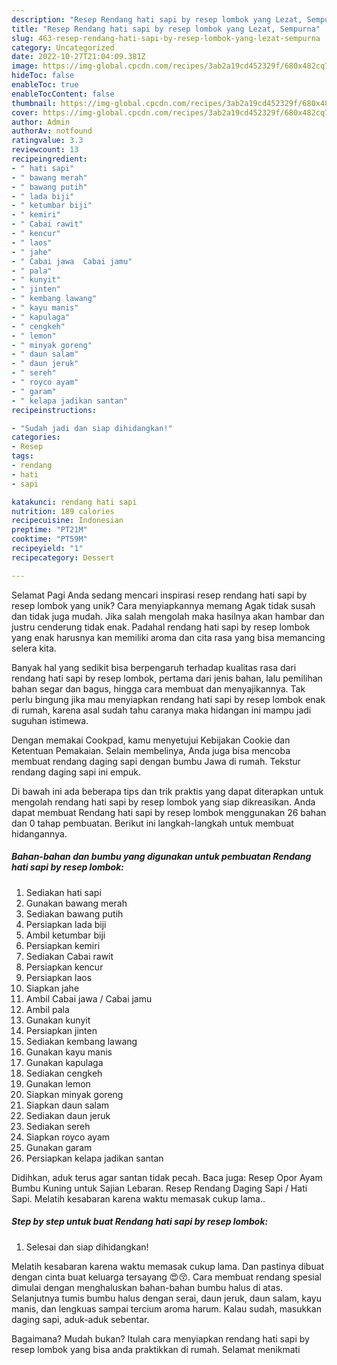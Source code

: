 ```yaml
---
description: "Resep Rendang hati sapi by resep lombok yang Lezat, Sempurna"
title: "Resep Rendang hati sapi by resep lombok yang Lezat, Sempurna"
slug: 463-resep-rendang-hati-sapi-by-resep-lombok-yang-lezat-sempurna
category: Uncategorized
date: 2022-10-27T21:04:09.381Z
image: https://img-global.cpcdn.com/recipes/3ab2a19cd452329f/680x482cq70/rendang-hati-sapi-by-resep-lombok-foto-resep-utama.jpg
hideToc: false
enableToc: true
enableTocContent: false
thumbnail: https://img-global.cpcdn.com/recipes/3ab2a19cd452329f/680x482cq70/rendang-hati-sapi-by-resep-lombok-foto-resep-utama.jpg
cover: https://img-global.cpcdn.com/recipes/3ab2a19cd452329f/680x482cq70/rendang-hati-sapi-by-resep-lombok-foto-resep-utama.jpg
author: Admin
authorAv: notfound
ratingvalue: 3.3
reviewcount: 13
recipeingredient:
- " hati sapi"
- " bawang merah"
- " bawang putih"
- " lada biji"
- " ketumbar biji"
- " kemiri"
- " Cabai rawit"
- " kencur"
- " laos"
- " jahe"
- " Cabai jawa  Cabai jamu"
- " pala"
- " kunyit"
- " jinten"
- " kembang lawang"
- " kayu manis"
- " kapulaga"
- " cengkeh"
- " lemon"
- " minyak goreng"
- " daun salam"
- " daun jeruk"
- " sereh"
- " royco ayam"
- " garam"
- " kelapa jadikan santan"
recipeinstructions:

- "Sudah jadi dan siap dihidangkan!"
categories:
- Resep
tags:
- rendang
- hati
- sapi

katakunci: rendang hati sapi 
nutrition: 189 calories
recipecuisine: Indonesian
preptime: "PT21M"
cooktime: "PT59M"
recipeyield: "1"
recipecategory: Dessert

---
```



Selamat Pagi Anda sedang mencari inspirasi resep rendang hati sapi by resep lombok yang unik? Cara menyiapkannya memang Agak tidak susah dan tidak juga mudah. Jika salah mengolah maka hasilnya akan hambar dan justru cenderung tidak enak. Padahal rendang hati sapi by resep lombok yang enak harusnya kan memiliki aroma dan cita rasa yang bisa memancing selera kita.


Banyak hal yang sedikit bisa berpengaruh terhadap kualitas rasa dari rendang hati sapi by resep lombok, pertama dari jenis bahan, lalu pemilihan bahan segar dan bagus, hingga cara membuat dan menyajikannya. Tak perlu bingung jika mau menyiapkan rendang hati sapi by resep lombok enak di rumah, karena asal sudah tahu caranya maka hidangan ini mampu jadi suguhan istimewa.

Dengan memakai Cookpad, kamu menyetujui Kebijakan Cookie dan Ketentuan Pemakaian. Selain membelinya, Anda juga bisa mencoba membuat rendang daging sapi dengan bumbu Jawa di rumah. Tekstur rendang daging sapi ini empuk.


Di bawah ini ada beberapa tips dan trik praktis yang dapat diterapkan untuk mengolah rendang hati sapi by resep lombok yang siap dikreasikan. Anda dapat membuat Rendang hati sapi by resep lombok menggunakan 26 bahan dan 0 tahap pembuatan. Berikut ini langkah-langkah untuk membuat hidangannya.

<!--inarticleads1-->

##### Bahan-bahan dan bumbu yang digunakan untuk pembuatan Rendang hati sapi by resep lombok:

1. Sediakan  hati sapi
1. Gunakan  bawang merah
1. Sediakan  bawang putih
1. Persiapkan  lada biji
1. Ambil  ketumbar biji
1. Persiapkan  kemiri
1. Sediakan  Cabai rawit
1. Persiapkan  kencur
1. Persiapkan  laos
1. Siapkan  jahe
1. Ambil  Cabai jawa / Cabai jamu
1. Ambil  pala
1. Gunakan  kunyit
1. Persiapkan  jinten
1. Sediakan  kembang lawang
1. Gunakan  kayu manis
1. Gunakan  kapulaga
1. Sediakan  cengkeh
1. Gunakan  lemon
1. Siapkan  minyak goreng
1. Siapkan  daun salam
1. Sediakan  daun jeruk
1. Sediakan  sereh
1. Siapkan  royco ayam
1. Gunakan  garam
1. Persiapkan  kelapa jadikan santan


Didihkan, aduk terus agar santan tidak pecah. Baca juga: Resep Opor Ayam Bumbu Kuning untuk Sajian Lebaran. Resep Rendang Daging Sapi / Hati Sapi. Melatih kesabaran karena waktu memasak cukup lama.. 

<!--inarticleads2-->

##### Step by step untuk buat Rendang hati sapi by resep lombok:


1. Selesai dan siap dihidangkan!

Melatih kesabaran karena waktu memasak cukup lama. Dan pastinya dibuat dengan cinta buat keluarga tersayang 😍😚. Cara membuat rendang spesial dimulai dengan menghaluskan bahan-bahan bumbu halus di atas. Selanjutnya tumis bumbu halus dengan serai, daun jeruk, daun salam, kayu manis, dan lengkuas sampai tercium aroma harum. Kalau sudah, masukkan daging sapi, aduk-aduk sebentar. 

Bagaimana? Mudah bukan? Itulah cara menyiapkan rendang hati sapi by resep lombok yang bisa anda praktikkan di rumah. Selamat menikmati
